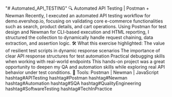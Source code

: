 "# Automated_API_TESTING" 
🔍 Automated API Testing | Postman + Newman
Recently, I executed an automated API testing workflow for demo.evershop.io, focusing on validating core e-commerce functionalities such as search, product details, and cart operations.
Using Postman for test design and Newman for CLI-based execution and HTML reporting, I structured the collection to dynamically handle request chaining, data extraction, and assertion logic.
🛠️ What this exercise highlighted:
The value of resilient test scripts in dynamic response scenarios
The importance of clear API response structures for test automation
Practical debugging skills when working with real-world endpoints
This hands-on project was a great opportunity to deepen my QA and automation skills while exploring real API behavior under test conditions.
📎 Tools: Postman | Newman | JavaScript
 hashtag#APITesting hashtag#Postman hashtag#Newman hashtag#Automation hashtag#SQA hashtag#QualityEngineering hashtag#SoftwareTesting hashtag#TechInPractice